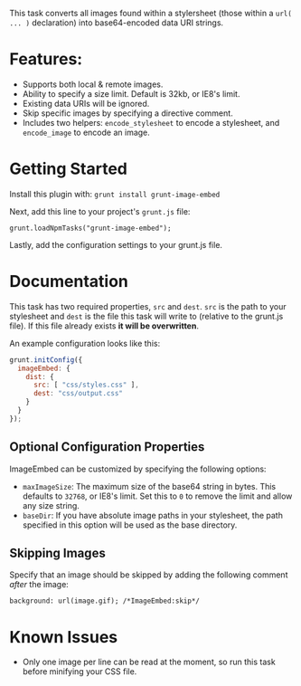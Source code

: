 This task converts all images found within a stylersheet (those within a `url( ... )` declaration) into base64-encoded data URI strings.

# Features:

* Supports both local & remote images.
* Ability to specify a size limit. Default is 32kb, or IE8's limit.
* Existing data URIs will be ignored.
* Skip specific images by specifying a directive comment.
* Includes two helpers: `encode_stylesheet` to encode a stylesheet, and `encode_image` to encode an image.

# Getting Started

Install this plugin with: `grunt install grunt-image-embed`

Next, add this line to your project's `grunt.js` file:

`grunt.loadNpmTasks("grunt-image-embed");`

Lastly, add the configuration settings to your grunt.js file.

# Documentation

This task has two required properties, `src` and `dest`. `src` is the path to your stylesheet and `dest` is the file this task will write to (relative to the grunt.js file). If this file already exists **it will be overwritten**.

An example configuration looks like this:

```` javascript
grunt.initConfig({
  imageEmbed: {
    dist: {
      src: [ "css/styles.css" ],
      dest: "css/output.css"
    }
  }
});
````

## Optional Configuration Properties

ImageEmbed can be customized by specifying the following options:

* `maxImageSize`: The maximum size of the base64 string in bytes. This defaults to `32768`, or IE8's limit. Set this to `0` to remove the limit and allow any size string.
* `baseDir`: If you have absolute image paths in your stylesheet, the path specified in this option will be used as the base directory.

## Skipping Images

Specify that an image should be skipped by adding the following comment *after* the image:

`background: url(image.gif); /*ImageEmbed:skip*/`

# Known Issues

* Only one image per line can be read at the moment, so run this task before minifying your CSS file.
